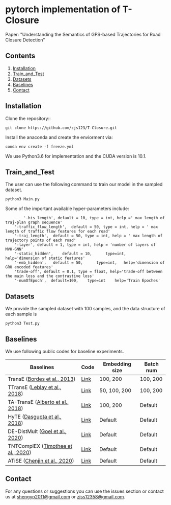 # pytorch implementation of T-Closure

Paper: "Understanding the Semantics of GPS-based Trajectories for Road Closure Detection"

## Contents
1. [Installation](#installation)
2. [Train_and_Test](#Train_and_Test)
3. [Datasets](#Datasets)
4. [Baselines](#Baselines)
5. [Contact](#contact)

## Installation

Clone the repository::

```
git clone https://github.com/zjs123/T-Closure.git
```

Install the anaconda and create the enviorment via:

```
conda env create -f freeze.yml
```

We use Python3.6 for implementation and the CUDA version is 10.1. 

## Train_and_Test

The user can use the following command to train our model in the sampled dataset.
```
python3 Main.py
```
Some of the important available hyper-parameters include:
```
        '-his_length', default = 10, type = int, help =' max length of traj-plan graph sequence'
	'-traffic_flow_length',  default = 50, type = int, help = ' max length of traffic flow features for each road'
	'-traj_length',  default = 50, type = int, help = ' max length of trajectory points of each road'
	'-layer', default = 1, type = int, help = 'number of layers of MVH-GNN'
	'-static_hidden', 	 default = 10,   	type=int, 	help='dimension of static features'
	'-emb_hidden', 	 default = 50,   	type=int, 	help='dimension of GRU encoded features'
	'trade-off', default = 0.1, type = float, help='trade-off between the main loss and the contrastive loss'
	'-numOfEpoch', 	default=100,	type=int	help='Train Epoches'
```

## Datasets

We provide the sampled dataset with 100 samples, and the data structure of each sample is
```
python3 Test.py
```

## Baselines

We use following public codes for baseline experiments. 

| Baselines   | Code                                                                      | Embedding size | Batch num |
|-------------|---------------------------------------------------------------------------|----------------|------------|
| TransE ([Bordes et al., 2013](https://papers.nips.cc/paper/5071-translating-embeddings-for-modeling-multi-relational-data))      | [Link](https://github.com/thunlp/OpenKE/tree/OpenKE-PyTorch/openke) | 100, 200       | 100, 200       |
| TTransE ([Leblay et al., 2018](https://dl.acm.org/doi/fullHtml/10.1145/3184558.3191639))    | [Link](https://github.com/INK-USC/RE-Net/tree/master/baselines)                                  | 50, 100, 200   | 100, 200       |
| TA-TransE ([Alberto et al., 2018](https://www.aclweb.org/anthology/D18-1516.pdf))      | [Link](https://github.com/INK-USC/RE-Net/tree/master/baselines)     | 100, 200            | Default    |
| HyTE ([Dasgupta et al., 2018](http://talukdar.net/papers/emnlp2018_HyTE.pdf))        | [Link](https://github.com/malllabiisc/HyTE)                               | Default            | Default    |
| DE-DistMult ([Goel et al., 2020](https://arxiv.org/pdf/1907.03143.pdf))        | [Link](https://github.com/BorealisAI/de-simple)                               | Default            | Default    |
| TNTComplEX ([Timothee et al., 2020](https://openreview.net/pdf?id=rke2P1BFwS))        | [Link](https://github.com/facebookresearch/tkbc)                               | Default            | Default    |
| ATiSE ([Chenjin et al., 2020](https://arxiv.org/pdf/1911.07893.pdf))        | [Link](https://github.com/soledad921/ATISE)                               | Default            | Default    |

## Contact

For any questions or suggestions you can use the issues section or contact us at shengyp2011@gmail.com or zjss12358@gmail.com.
